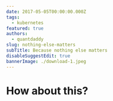 ```yaml
---
date: 2017-05-05T00:00:00.000Z
tags:
  - kubernetes
featured: true
authors:
  - quantdaddy
slug: nothing-else-matters
subTitle: Because nothing else matters
disableSuggestEdit: true
bannerImage: ./download-1.jpeg
---
```

# How about this?
